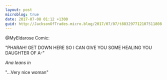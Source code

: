 ```yaml
---
layout: post
microblog: true
date: 2017-07-08 01:12 +1300
guid: http://JacksonOfTrades.micro.blog/2017/07/07/t883297712107511808.html
---
```

@MyEldarose Comic:

"PHARAH! GET DOWN HERE SO I CAN GIVE YOU SOME HEALING YOU DAUGHTER OF A-"

*Ana leans in*

"...Very nice woman"
